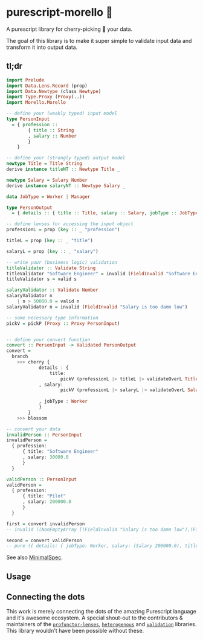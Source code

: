 # purescript-morello 🌸

A purescript library for cherry-picking 🍒 your data.

The goal of this library is to make it super simple to validate input data and transform it into output data.

## tl;dr

```purescript
import Prelude
import Data.Lens.Record (prop)
import Data.Newtype (class Newtype)
import Type.Proxy (Proxy(..))
import Morello.Morello

-- define your (weakly typed) input model
type PersonInput
  = { profession ::
        { title :: String
        , salary :: Number
        }
    }

-- define your (strongly typed) output model
newtype Title = Title String
derive instance titleNT :: Newtype Title _

newtype Salary = Salary Number
derive instance salaryNT :: Newtype Salary _

data JobType = Worker | Manager

type PersonOutput
  = { details :: { title :: Title, salary :: Salary, jobType :: JobType } }

-- define lenses for accessing the input object
professionL = prop (key :: _ "profession")

titleL = prop (key :: _ "title")

salaryL = prop (key :: _ "salary")

-- write your (business logic) validation
titleValidator :: Validate String
titleValidator "Software Engineer" = invalid (FieldInvalid "Software Engineering is not a serious profession")
titleValidator s = valid s

salaryValidator :: Validate Number
salaryValidator n 
    | n > 50000.0 = valid n
salaryValidator n = invalid (FieldInvalid "Salary is too damn low")

-- some necessary type information
pickV = pickP (Proxy :: Proxy PersonInput)


-- define your convert function
convert :: PersonInput -> Validated PersonOutput
convert =
  branch
    >>> cherry { 
            details : {
                title: 
                    pickV (professionL |> titleL |> validateOverL Title titleValidator)
            , salary:
                    pickV (professionL |> salaryL |> validateOverL Salary salaryValidator)
                    
            , jobType : Worker
            }
        }
    >>> blossom

-- convert your data
invalidPerson :: PersonInput
invalidPerson =
  { profession:
      { title: "Software Engineer"
      , salary: 30000.0
      }
  }

validPerson :: PersonInput
validPerson =
  { profession:
      { title: "Pilot"
      , salary: 200000.0
      }
  }

first = convert invalidPerson
-- invalid ((NonEmptyArray [(FieldInvalid "Salary is too damn low"),(FieldInvalid "Software Engineering is not a serious profession")]))

second = convert validPerson
-- pure ({ details: { jobType: Worker, salary: (Salary 200000.0), title: (Title "Pilot") } })
```

See also [MinimalSpec](./test/Morello/Morello/MinimalSpec.purs).

## Usage 



## Connecting the dots 

This work is merely connecting the dots of the amazing Purescript language and it's awesome ecosystem. A special shout-out to the contributors & maintainers of the [`profunctor-lenses`](https://github.com/purescript-contrib/purescript-profunctor-lenses), [`heterogenous`](https://github.com/natefaubion/purescript-heterogeneous/) and [`validation`](https://github.com/purescript/purescript-validation) libraries. This library wouldn't have been possible without these.